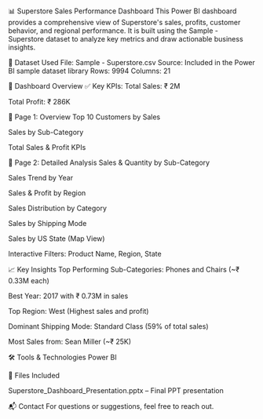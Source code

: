 📊 Superstore Sales Performance Dashboard
This Power BI dashboard provides a comprehensive view of Superstore's sales, profits, customer behavior, and regional performance. It is built using the Sample - Superstore dataset to analyze key metrics and draw actionable business insights.

📁 Dataset Used
File: Sample - Superstore.csv
Source: Included in the Power BI sample dataset library
Rows: 9994
Columns: 21

💼 Dashboard Overview
✅ Key KPIs:
Total Sales: ₹ 2M

Total Profit: ₹ 286K

📌 Page 1: Overview
Top 10 Customers by Sales

Sales by Sub-Category

Total Sales & Profit KPIs

📌 Page 2: Detailed Analysis
Sales & Quantity by Sub-Category

Sales Trend by Year

Sales & Profit by Region

Sales Distribution by Category

Sales by Shipping Mode

Sales by US State (Map View)

Interactive Filters: Product Name, Region, State

📈 Key Insights
Top Performing Sub-Categories: Phones and Chairs (~₹ 0.33M each)

Best Year: 2017 with ₹ 0.73M in sales

Top Region: West (Highest sales and profit)

Dominant Shipping Mode: Standard Class (59% of total sales)

Most Sales from: Sean Miller (~₹ 25K)

🛠 Tools & Technologies
Power BI 

📎 Files Included


Superstore_Dashboard_Presentation.pptx – Final PPT presentation

📬 Contact
For questions or suggestions, feel free to reach out.
